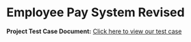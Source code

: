 # Employee Pay System Revised
**Project Test Case Document:** [Click here to view our test case](https://docs.google.com/spreadsheets/d/14uu7jKZej8MEgqB9olm1Sr-cd1HqRWFBxE3dKffKTJw/edit?usp=sharing)
